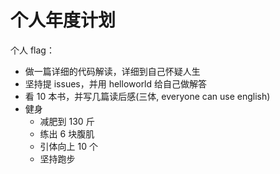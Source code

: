 # 个人年度计划

个人 flag：

- 做一篇详细的代码解读，详细到自己怀疑人生
- 坚持提 issues，并用 helloworld 给自己做解答
- 看 10 本书，并写几篇读后感(三体, everyone can use english)
- 健身
  - 减肥到 130 斤
  - 练出 6 块腹肌
  - 引体向上 10 个
  - 坚持跑步
